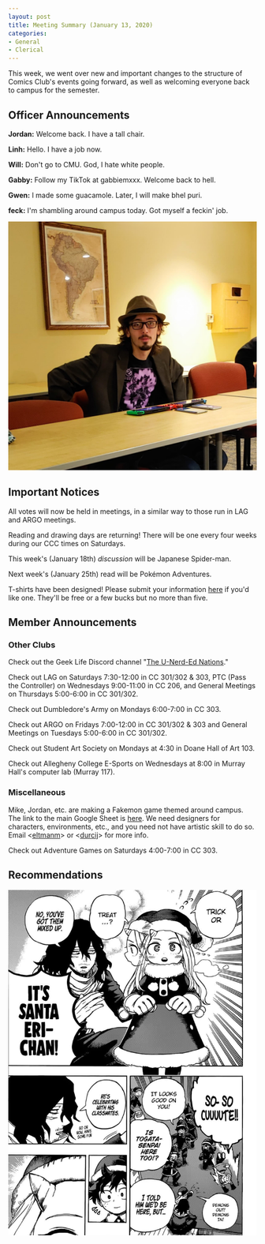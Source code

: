 ```yaml
---
layout: post
title: Meeting Summary (January 13, 2020)
categories:
- General
- Clerical
---
```


This week, we went over new and important changes to the structure of Comics Club's events going forward, as well as welcoming everyone back to campus for the semester.

## Officer Announcements

**Jordan:**  Welcome back.  I have a tall chair.

**Linh:**  Hello.  I have a job now.

**Will:**  Don't go to CMU.  God, I hate white people.

**Gabby:**  Follow my TikTok at gabbiemxxx.  Welcome back to hell.

**Gwen:**  I made some guacamole.  Later, I will make bhel puri.

**feck:**  I'm shambling around campus today.  Got myself a feckin' job.

![Mike the Shambling Feck](/images/blog/shamblingmike.jpg)

## Important Notices

All votes will now be held in meetings, in a similar way to those run in LAG and ARGO meetings.

Reading and drawing days are returning!  There will be one every four weeks during our CCC times on Saturdays.

This week's (January 18th) *discussion* will be Japanese Spider-man.

Next week's (January 25th) read will be Pokémon Adventures.

T-shirts have been designed!  Please submit your information [here](https://docs.google.com/forms/d/e/1FAIpQLScV7z0UpsXuaAsZiq4vp2tpfcicbPbnC_3hbV_u2dTerl1bZQ/viewform?usp=sf_link) if you'd like one.  They'll be free or a few bucks but no more than five.

## Member Announcements

### Other Clubs

Check out the Geek Life Discord channel "[The U-Nerd-Ed Nations](https://discord.gg/bKXT3FM)."

Check out LAG on Saturdays 7:30-12:00 in CC 301/302 & 303, PTC (Pass the Controller) on Wednesdays 9:00-11:00 in CC 206, and General Meetings on Thursdays 5:00-6:00 in CC 301/302.

Check out Dumbledore's Army on Mondays 6:00-7:00 in CC 303.

Check out ARGO on Fridays 7:00-12:00 in CC 301/302 & 303 and General Meetings on Tuesdays 5:00-6:00 in CC 301/302.

Check out Student Art Society on Mondays at 4:30 in Doane Hall of Art 103.

Check out Allegheny College E-Sports on Wednesdays at 8:00 in Murray Hall's computer lab (Murray 117).

### Miscellaneous

Mike, Jordan, etc. are making a Fakemon game themed around campus.  The link to the main Google Sheet is [here](https://docs.google.com/spreadsheets/d/1mO_jn8xz4hN0sAEAv0LH6S_IHrX8TrWRkwoyjccBwHI/edit).  We need designers for characters, environments, etc., and you need not have artistic skill to do so.  Email <[eltmanm](mailto:eltmanm@allegheny.edu)> or <[durcij](mailto:durcij@allegheny.edu)> for more info.

Check out Adventure Games on Saturdays 4:00-7:00 in CC 303.

## Recommendations

![Santa Eri-chan](/images/blog/erisanta.jpg)
